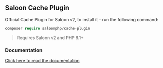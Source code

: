 ## Saloon Cache Plugin

Official Cache Plugin for Saloon v2, to install it - run the following command:

```php
composer require saloonphp/cache-plugin
```
>Requires Saloon v2 and PHP 8.1+

### Documentation

[Click here to read the documentation](https://docs.saloon.dev/v/2/digging-deeper/caching-responses)
